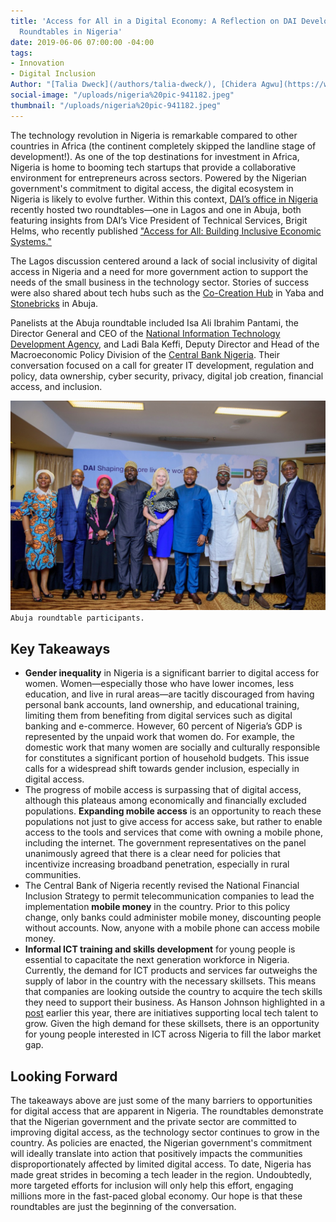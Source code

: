 ```yaml
---
title: 'Access for All in a Digital Economy: A Reflection on DAI Development Matters
  Roundtables in Nigeria'
date: 2019-06-06 07:00:00 -04:00
tags:
- Innovation
- Digital Inclusion
Author: "[Talia Dweck](/authors/talia-dweck/), [Chidera Agwu](https://www.linkedin.com/in/chidera-agwu/)"
social-image: "/uploads/nigeria%20pic-941182.jpeg"
thumbnail: "/uploads/nigeria%20pic-941182.jpeg"
---
```


The technology revolution in Nigeria is remarkable compared to other countries in Africa (the continent completely skipped the landline stage of development!). As one of the top destinations for investment in Africa, Nigeria is home to booming tech startups that provide a collaborative environment for entrepreneurs across sectors. Powered by the Nigerian government's commitment to digital access, the digital ecosystem in Nigeria is likely to evolve further. Within this context, [DAI’s office in Nigeria](http://) recently hosted two roundtables—one in Lagos and one in Abuja, both featuring insights from DAI’s Vice President of Technical Services, Brigit Helms, who recently published ["Access for All: Building Inclusive  Economic Systems."](https://www.dai.com/news/access-for-all-dais-brigit-helms-launches-her-new-book-on-economic-inclusion)

<!--more-->

The Lagos discussion centered around a lack of social inclusivity of digital access in Nigeria and a need for more government action to support the needs of the small business in the technology sector. Stories of success were also shared about tech hubs such as the [Co-Creation Hub](https://cchubnigeria.com/) in Yaba and [Stonebricks](http://stonebrickshub.com/) in Abuja.

Panelists at the Abuja roundtable included Isa Ali Ibrahim Pantami, the Director General and CEO of the [National Information Technology Development Agency](https://nitda.gov.ng/nit/), and Ladi Bala Keffi, Deputy Director and Head of the Macroeconomic Policy Division of the [Central Bank Nigeria](https://www.cbn.gov.ng/). Their conversation focused on a call for greater IT development, regulation and policy, data ownership, cyber security, privacy, digital job creation, financial access, and inclusion.

![nigeria pic.jpeg](/uploads/nigeria%20pic.jpeg)`Abuja roundtable participants.`

## Key Takeaways

* **Gender inequality** in Nigeria is a significant barrier to digital access for women. Women—especially those who have lower incomes, less education, and live in rural areas—are tacitly discouraged from having personal bank accounts, land ownership, and educational training, limiting them from benefiting from digital services such as digital banking and e-commerce. However, 60 percent of Nigeria’s GDP is represented by the unpaid work that women do. For example, the domestic work that many women are socially and culturally responsible for constitutes a significant portion of household budgets. This issue calls for a widespread shift towards gender inclusion, especially in digital access.
* The progress of mobile access is surpassing that of digital access, although this plateaus among economically and financially excluded populations. **Expanding mobile access** is an opportunity to reach these populations not just to give access for access sake, but rather to enable access to the tools and services that come with owning a mobile phone, including the internet. The government representatives on the panel unanimously agreed that there is a clear need for policies that incentivize increasing broadband penetration, especially in rural communities.
* The Central Bank of Nigeria recently revised the National Financial Inclusion Strategy to permit telecommunication companies to lead the implementation **mobile money** in the country. Prior to this policy change, only banks could administer mobile money, discounting people without accounts. Now, anyone with a mobile phone can access mobile money.
* **Informal ICT training and skills development** for young people is essential to capacitate the next generation workforce in Nigeria. Currently, the demand for ICT products and services far outweighs the supply of labor in the country with the necessary skillsets. This means that companies are looking outside the country to acquire the tech skills they need to support their business. As Hanson Johnson highlighted in a [post](https://dai-global-digital.com/a-resolution-to-support-the-tech-sector-where-we-need-it-most.html) earlier this year,  there are initiatives supporting local tech talent to grow. Given the high demand for these skillsets, there is an opportunity for young people interested in ICT across Nigeria to fill the labor market gap.

## Looking Forward

The takeaways above are just some of the many barriers to opportunities for digital access that are apparent in Nigeria. The roundtables demonstrate that the Nigerian government and the private sector are committed to improving digital access, as the technology sector continues to grow in the country. As policies are enacted, the Nigerian government's commitment will ideally translate into action that positively impacts the communities disproportionately affected by limited digital access. To date, Nigeria has made great strides in becoming a tech leader in the region. Undoubtedly, more targeted efforts for inclusion will only help this effort, engaging millions more in the fast-paced global economy. Our hope is that these roundtables are just the beginning of the conversation.